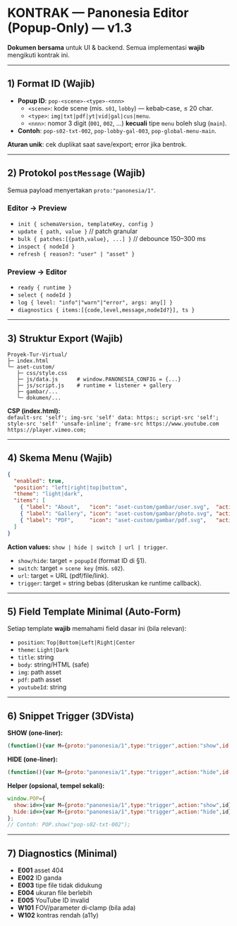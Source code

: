 
# KONTRAK — Panonesia Editor (Popup‑Only) — v1.3
**Dokumen bersama** untuk UI & backend. Semua implementasi **wajib** mengikuti kontrak ini.

---

## 1) Format ID (Wajib)
- **Popup ID**: `pop-<scene>-<type>-<nnn>`  
  - `<scene>`: kode scene (mis. `s01`, `lobby`) — kebab‑case, ≤ 20 char.  
  - `<type>`: `img|txt|pdf|yt|vid|gal|cus|menu`.  
  - `<nnn>`: nomor 3 digit (`001`, `002`, …) **kecuali** tipe `menu` boleh slug (`main`).  
- **Contoh**: `pop-s02-txt-002`, `pop-lobby-gal-003`, `pop-global-menu-main`.

**Aturan unik**: cek duplikat saat save/export; error jika bentrok.

---

## 2) Protokol `postMessage` (Wajib)
Semua payload menyertakan `proto:"panonesia/1"`.

### Editor → Preview
- `init { schemaVersion, templateKey, config }`
- `update { path, value }`       // patch granular
- `bulk { patches:[{path,value}, ...] }`  // debounce 150–300 ms
- `inspect { nodeId }`
- `refresh { reason?: "user" | "asset" }`

### Preview → Editor
- `ready { runtime }`
- `select { nodeId }`
- `log { level: "info"|"warn"|"error", args: any[] }`
- `diagnostics { items:[{code,level,message,nodeId?}], ts }`

---

## 3) Struktur Export (Wajib)
```
Proyek-Tur-Virtual/
├─ index.html
└─ aset-custom/
   ├─ css/style.css
   ├─ js/data.js      # window.PANONESIA_CONFIG = {...}
   ├─ js/script.js    # runtime + listener + gallery
   ├─ gambar/...
   └─ dokumen/...
```
**CSP (index.html):**  
`default-src 'self'; img-src 'self' data: https:; script-src 'self'; style-src 'self' 'unsafe-inline'; frame-src https://www.youtube.com https://player.vimeo.com;`

---

## 4) Skema Menu (Wajib)
```json
{
  "enabled": true,
  "position": "left|right|top|bottom",
  "theme": "light|dark",
  "items": [
    { "label": "About",   "icon": "aset-custom/gambar/user.svg",  "action": "show", "target": "pop-s01-txt-001", "tooltip": "" },
    { "label": "Gallery", "icon": "aset-custom/gambar/photo.svg", "action": "show", "target": "pop-s01-gal-002", "tooltip": "" },
    { "label": "PDF",     "icon": "aset-custom/gambar/pdf.svg",   "action": "url",  "target": "aset-custom/dokumen/menu.pdf" }
  ]
}
```

**Action values:** `show | hide | switch | url | trigger`.  
- `show/hide`: target = `popupId` (format ID di §1).  
- `switch`: target = `scene key` (mis. `s02`).  
- `url`: target = URL (pdf/file/link).  
- `trigger`: target = string bebas (diteruskan ke runtime callback).

---

## 5) Field Template Minimal (Auto‑Form)
Setiap template **wajib** memahami field dasar ini (bila relevan):
- `position`: `Top|Bottom|Left|Right|Center`
- `theme`: `Light|Dark`
- `title`: string
- `body`: string/HTML (safe)
- `img`: path asset
- `pdf`: path asset
- `youtubeId`: string

---

## 6) Snippet Trigger (3DVista)
**SHOW (one‑liner):**
```js
(function(){var M={proto:"panonesia/1",type:"trigger",action:"show",id:"pop-s01-img-001"};try{window.postMessage(M,"*");window.parent&&window.parent.postMessage(M,"*");new BroadcastChannel("panonesia").postMessage(M);}catch(e){}})();
```
**HIDE (one‑liner):**
```js
(function(){var M={proto:"panonesia/1",type:"trigger",action:"hide",id:"pop-s01-img-001"};try{window.postMessage(M,"*");window.parent&&window.parent.postMessage(M,"*");new BroadcastChannel("panonesia").postMessage(M);}catch(e){}})();
```
**Helper (opsional, tempel sekali):**
```js
window.POP={
  show:id=>{var M={proto:"panonesia/1",type:"trigger",action:"show",id};window.postMessage(M,"*");try{window.parent.postMessage(M,"*");new BroadcastChannel("panonesia").postMessage(M);}catch(e){}},
  hide:id=>{var M={proto:"panonesia/1",type:"trigger",action:"hide",id};window.postMessage(M,"*");try{window.parent.postMessage(M,"*");new BroadcastChannel("panonesia").postMessage(M);}catch(e){}}
};
// Contoh: POP.show("pop-s02-txt-002");
```

---

## 7) Diagnostics (Minimal)
- **E001** asset 404  
- **E002** ID ganda  
- **E003** tipe file tidak didukung  
- **E004** ukuran file berlebih  
- **E005** YouTube ID invalid  
- **W101** FOV/parameter di‑clamp (bila ada)  
- **W102** kontras rendah (a11y)

